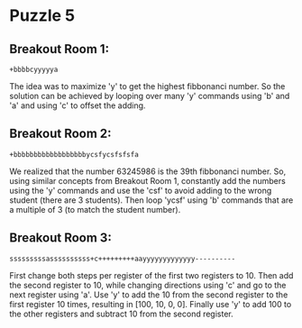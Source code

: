 

# Puzzle 5

## Breakout Room 1: 
	+bbbbcyyyyya
The idea was to maximize 'y' to get the highest fibbonanci number. So the solution can be achieved by looping over many 'y' commands using 'b' and 'a' and using 'c' to offset the adding.
	  
## Breakout Room 2:
	+bbbbbbbbbbbbbbbbbbycsfycsfsfsfa
We realized that the number 63245986 is the 39th fibbonanci number. So, using similar concepts from Breakout Room 1, constantly add the numbers using the 'y' commands and use the 'csf' to avoid adding to the wrong student (there are 3 students). Then loop 'ycsf' using 'b' commands that are a multiple of 3 (to match the student number).

## Breakout Room 3:
	sssssssssassssssssss+c+++++++++aayyyyyyyyyyyyy----------
First change both steps per register of the first two registers to 10. Then add the second register to 10, while changing directions using 'c' and go to the next register using 'a'. Use 'y' to add the 10 from the second register to the first register 10 times, resulting in [100, 10, 0, 0]. Finally use 'y' to add 100 to the other registers and subtract 10 from the second register.